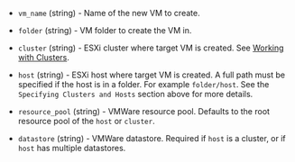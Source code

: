 <!-- Code generated from the comments of the LocationConfig struct in builder/vsphere/common/config_location.go; DO NOT EDIT MANUALLY -->

-   `vm_name` (string) - Name of the new VM to create.
    
-   `folder` (string) - VM folder to create the VM in.
    
-   `cluster` (string) - ESXi cluster where target VM is created. See
    [Working with Clusters](#working-with-clusters).
    
-   `host` (string) - ESXi host where target VM is created. A full path must be specified if
    the host is in a folder. For example `folder/host`. See the
    `Specifying Clusters and Hosts` section above for more details.
    
-   `resource_pool` (string) - VMWare resource pool. Defaults to the root resource pool of the
    `host` or `cluster`.
    
-   `datastore` (string) - VMWare datastore. Required if `host` is a cluster, or if `host` has
    multiple datastores.
    